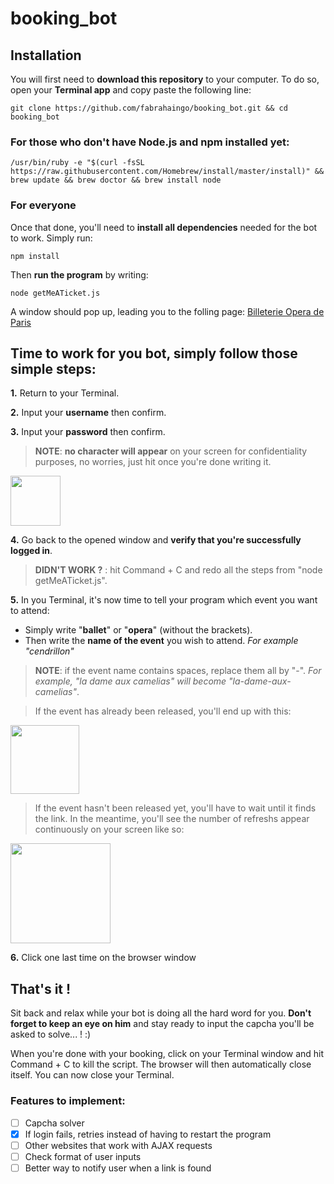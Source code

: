 # booking_bot

## Installation

You will first need to **download this repository** to your computer.
To do so, open your **Terminal app** and copy paste the following line:
```
git clone https://github.com/fabrahaingo/booking_bot.git && cd booking_bot
```

### For those who don't have Node.js and npm installed yet:
```
/usr/bin/ruby -e "$(curl -fsSL https://raw.githubusercontent.com/Homebrew/install/master/install)" && brew update && brew doctor && brew install node
```

### For everyone

Once that done, you'll need to **install all dependencies** needed for the bot to work.
Simply run:
```
npm install
```

Then **run the program** by writing:
```
node getMeATicket.js
```

A window should pop up, leading you to the folling page: [Billeterie Opera de Paris](https://billetterie.operadeparis.fr/account/login)


## Time to work for you bot, simply follow those simple steps:

**1.** Return to your Terminal.

**2.** Input your **username** then confirm.

**3.** Input your **password** then confirm.

> **NOTE**: **no character will appear** on your screen for confidentiality purposes, no worries, just hit <Enter> once you're done writing it.

<img src="https://github.com/fabrahaingo/booking_bot/blob/master/img/credentials.png" height="80">

**4.** Go back to the opened window and **verify that you're successfully logged in**.

> **DIDN'T WORK ?** : hit Command + C and redo all the steps from "node getMeATicket.js".

**5.** In you Terminal, it's now time to tell your program which event you want to attend:
   - Simply write "**ballet**" or "**opera**" (without the brackets).
   - Then write the **name of the event** you wish to attend.
	   *For example "cendrillon"*

> **NOTE**: if the event name contains spaces, replace them all by "-".
*For example, "la dame aux camelias" will become "la-dame-aux-camelias"*.

> If the event has already been released, you'll end up with this:
<img src="https://github.com/fabrahaingo/booking_bot/blob/master/img/specify_event.png" height="110">

> If the event hasn't been released yet, you'll have to wait until it finds the link. In the meantime, you'll see the number of refreshs appear continuously on your screen like so:
<img src="https://github.com/fabrahaingo/booking_bot/blob/master/img/refreshing.png" height="160">

**6.** Click one last time on the browser window

## That's it !

Sit back and relax while your bot is doing all the hard word for you.
**Don't forget to keep an eye on him** and stay ready to input the capcha you'll be asked to solve... ! :)

When you're done with your booking, click on your Terminal window and hit Command + C to kill the script.
The browser will then automatically close itself.
You can now close your Terminal.

### Features to implement:
- [ ] Capcha solver
- [X] If login fails, retries instead of having to restart the program
- [ ] Other websites that work with AJAX requests
- [ ] Check format of user inputs
- [ ] Better way to notify user when a link is found
